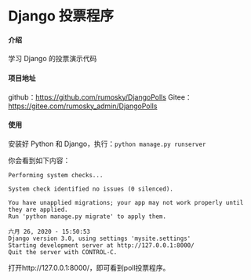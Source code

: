 # Django 投票程序

#### 介绍

学习 Django 的投票演示代码

#### 项目地址

github：https://github.com/rumosky/DjangoPolls
Gitee：https://gitee.com/rumosky_admin/DjangoPolls

#### 使用

安装好 Python 和 Django，执行：`python manage.py runserver`

你会看到如下内容：

```
Performing system checks...

System check identified no issues (0 silenced).

You have unapplied migrations; your app may not work properly until they are applied.
Run 'python manage.py migrate' to apply them.

六月 26, 2020 - 15:50:53
Django version 3.0, using settings 'mysite.settings'
Starting development server at http://127.0.0.1:8000/
Quit the server with CONTROL-C.
```

打开http://127.0.0.1:8000/，即可看到poll投票程序。
